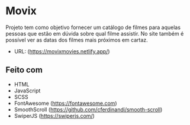 # Movix
Projeto tem como objetivo fornecer um catálogo de filmes para aquelas pessoas que estão em dúvida sobre qual filme assistir. No site também é possível ver as datas dos filmes mais próximos em cartaz.
* URL: (https://movixmovies.netlify.app/)

## Feito com
* HTML
* JavaScript
* SCSS
* FontAwesome (https://fontawesome.com)
* SmoothScroll (https://github.com/cferdinandi/smooth-scroll)
* SwiperJS (https://swiperjs.com/)
